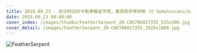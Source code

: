 ```yaml
---
title: 2019.09.23 - 秋分时日的卡斯蒂略金字塔，墨西哥奇琴伊察 (© Somatuscani/Getty Images Plus)
date: 2019.09.23 00:00:00
cover_index: /images/thumbs/FeatherSerpent_ZH-CN5706017355_533x300.jpg
cover_detail: /images/FeatherSerpent_ZH-CN5706017355_1920x1080.jpg
---
```


![FeatherSerpent](/images/FeatherSerpent_ZH-CN5706017355_1920x1080.jpg)
